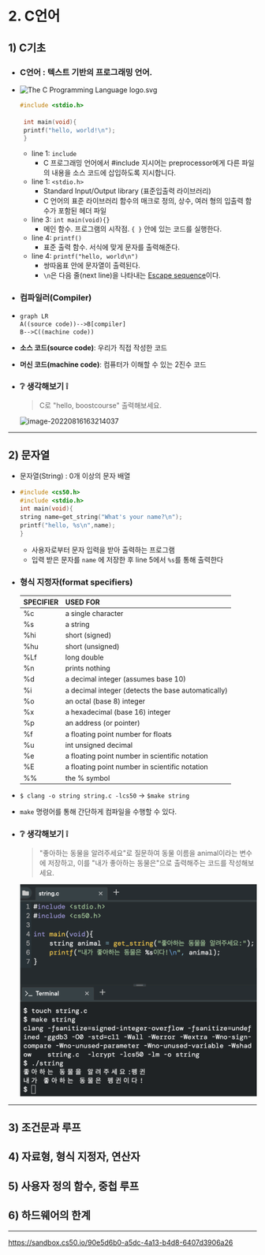 # 2. C언어

## 1) C기초

- ### C언어 : 텍스트 기반의 프로그래밍 언어.

- ![The C Programming Language logo.svg](https://upload.wikimedia.org/wikipedia/commons/thumb/3/35/The_C_Programming_Language_logo.svg/140px-The_C_Programming_Language_logo.svg.png)

  ```c
  #include <stdio.h>
   
   int main(void){
   printf("hello, world!\n");
   }
  ```

  - line 1: `include` 
    - C 프로그래밍 언어에서 #include 지시어는 preprocessor에게 다른 파일의 내용을 소스 코드에 삽입하도록 지시합니다.
  - line 1: `<stdio.h>`
    - Standard Input/Output library (표준입출력 라이브러리)
    - C 언어의 표준 라이브러리 함수의 매크로 정의, 상수, 여러 형의 입출력 함수가 포함된 헤더 파일
  - line 3: `int main(void){}`
    - 메인 함수. 프로그램의 시작점. `{ }` 안에 있는 코드를 실행한다.
  - line 4: `printf()`
    - 표준 출력 함수. 서식에 맞게 문자를 출력해준다.
  - line 4: `printf("hello, world\n")`
    - 쌍따옴표 안에 문자열이 출력된다.
    - `\n`은 다음 줄(next line)을 나타내는 [Escape sequence](https://en.wikipedia.org/wiki/Escape_sequences_in_C)이다.

- ### **컴파일러(Compiler)**

- ```mermaid
  graph LR
  A((source code))-->B[compiler]
  B-->C((machine code))
  ```

- **소스 코드(source code)**: 우리가 직접 작성한 코드

- **머신 코드(machine code)**: 컴퓨터가 이해할 수 있는 2진수 코드



- ### :grey_question: 생각해보기 :grey_exclamation:

  > C로 "hello, boostcourse" 출력해보세요.

  ![image-20220816163214037](./images/image-20220816163214037.png)

---



## 2) 문자열

- 문자열(String) : 0개 이상의 문자 배열

- ```c
  #include <cs50.h>
  #include <stdio.h>
  int main(void){
  string name=get_string("What's your name?\n");
  printf("hello, %s\n",name);
  }
  
  ```

  - 사용자로부터 문자 입력을 받아 출력하는 프로그램
  - 입력 받은 문자를 `name` 에 저장한 후 line 5에서 `%s`를 통해 출력한다

- ### 형식 지정자(format specifiers)

  | SPECIFIER | USED FOR                                           |
  | :-------- | :------------------------------------------------- |
  | %c        | a single character                                 |
  | %s        | a string                                           |
  | %hi       | short (signed)                                     |
  | %hu       | short (unsigned)                                   |
  | %Lf       | long double                                        |
  | %n        | prints nothing                                     |
  | %d        | a decimal integer (assumes base 10)                |
  | %i        | a decimal integer (detects the base automatically) |
  | %o        | an octal (base 8) integer                          |
  | %x        | a hexadecimal (base 16) integer                    |
  | %p        | an address (or pointer)                            |
  | %f        | a floating point number for floats                 |
  | %u        | int unsigned decimal                               |
  | %e        | a floating point number in scientific notation     |
  | %E        | a floating point number in scientific notation     |
  | %%        | the % symbol                                       |

- `$ clang -o string string.c -lcs50` -> `$make string`

- `make` 명령어를 통해 간단하게 컴파일을 수행할 수 있다.

- ### :grey_question: 생각해보기 :grey_exclamation:

  > "좋아하는 동물을 알려주세요"로 질문하여 동물 이름을 animal이라는 변수에 저장하고, 이를 "내가 좋아하는 동물은"으로 출력해주는 코드를 작성해보세요.

  ![image-20220816185847042](./images/image-20220816185847042.png)

---



## 3) 조건문과 루프

## 4) 자료형, 형식 지정자, 연산자

## 5) 사용자 정의 함수, 중첩 루프

## 6) 하드웨어의 한계


---

https://sandbox.cs50.io/90e5d6b0-a5dc-4a13-b4d8-6407d3906a26